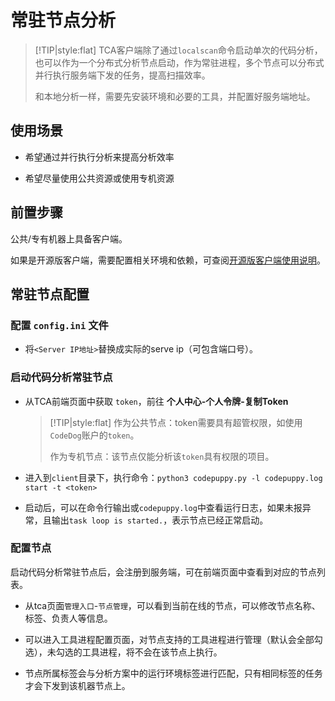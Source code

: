 # 常驻节点分析

> [!TIP|style:flat]
> TCA客户端除了通过`localscan`命令启动单次的代码分析，也可以作为一个分布式分析节点启动，作为常驻进程，多个节点可以分布式并行执行服务端下发的任务，提高扫描效率。
>
> 和本地分析一样，需要先安装环境和必要的工具，并配置好服务端地址。

## 使用场景

- 希望通过并行执行分析来提高分析效率

- 希望尽量使用公共资源或使用专机资源

## 前置步骤

公共/专有机器上具备客户端。

如果是开源版客户端，需要配置相关环境和依赖，可查阅[开源版客户端使用说明](配置说明.md#开源版客户端使用说明)。

## 常驻节点配置

### 配置 `config.ini` 文件

- 将`<Server IP地址>`替换成实际的serve ip（可包含端口号）。

### 启动代码分析常驻节点

- 从TCA前端页面中获取 `token`，前往 **个人中心-个人令牌-复制Token**

  > [!TIP|style:flat]
  > 作为公共节点：token需要具有超管权限，如使用`CodeDog`账户的`token`。
  >
  > 作为专机节点：该节点仅能分析该`token`具有权限的项目。

- 进入到`client`目录下，执行命令：`python3 codepuppy.py -l codepuppy.log start -t <token>`

- 启动后，可以在命令行输出或`codepuppy.log`中查看运行日志，如果未报异常，且输出`task loop is started.`，表示节点已经正常启动。

### 配置节点

启动代码分析常驻节点后，会注册到服务端，可在前端页面中查看到对应的节点列表。

- 从tca页面`管理入口`-`节点管理`，可以看到当前在线的节点，可以修改节点名称、标签、负责人等信息。

- 可以进入工具进程配置页面，对节点支持的工具进程进行管理（默认会全部勾选），未勾选的工具进程，将不会在该节点上执行。

- 节点所属标签会与分析方案中的运行环境标签进行匹配，只有相同标签的任务才会下发到该机器节点上。
